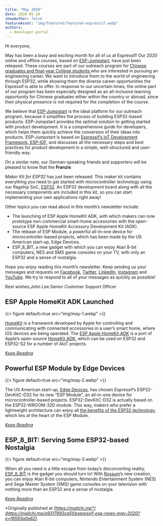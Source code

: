 ```yaml
---
title: "May 2020"
date: 2020-05-28
showAuthor: false
featureAsset: "img/featured/featured-espressif.webp"
authors:
  - developer-portal
---
```

Hi everyone,

May has been a busy and exciting month for all of us at Espressif! Our 2020 online and offline courses, based on [ESP-Jumpstart](https://www.espressif.com/en/news/ESP_Jumpstart), have just been released. These courses are part of our outreach program for [Chinese graduates and final-year College students ](https://mp.weixin.qq.com/s/6D_JKP0AX-dWZDvMzV6Hug)who are interested in pursuing an engineering career. We want to introduce them to the world of engineering through ESP32, while showing them the diverse career opportunities the Espressif is able to offer. In response to our uncertain times, the online part of our program has been especially designed as an all-inclusive learning opportunity for Chinese graduates either within the country or abroad, since their physical presence is not required for the completion of the course.

We believe that [ESP-Jumpstart](https://docs.espressif.com/projects/esp-jumpstart/en/latest/introduction.html) is the ideal platform for our outreach program, because it simplifies the process of building ESP32-based products. ESP-Jumpstart provides the optimal solution to getting started with product development. It is a comprehensive guide for developers, which helps them quickly achieve the conversion of their ideas into products. ESP-Jumpstart is based on [Espressif’s IoT Development Framework, ESP-IDF,](https://github.com/espressif/esp-idf) and discusses all the necessary steps and best practices for product development in a simple, well-structured and user-friendly way.

On a similar note, our German-speaking friends and supporters will be pleased to know that the **Franzis**

*Maker Kit for ESP32* has just been released. This maker kit contains everything you need to get started with microcontroller technology using our flagship SoC, [ESP32](https://www.espressif.com/en/products/socs/esp32/overview). An ESP32 development board along with all the necessary components are included in this kit, so you can start implementing your own applications right away!

Other topics you can read about in this month’s newsletter include:

- The launching of ESP Apple HomeKit ADK, with which makers can now prototype non-commercial smart-home accessories with the open-source ESP Apple HomeKit Accessory Development Kit (ADK).
- The release of ESP Module, a powerful all-in-one device for microcontroller-based projects, which has been made by the US American start-up, Edge Devices.
- ESP_8_BIT, a new gadget with which you can enjoy Atari 8-bit computers, NES and SMS game consoles on your TV, with only an ESP32 and a sense of nostalgia.

Hope you enjoy reading this month’s newsletter. Keep sending us your messages and requests on [Facebook](https://www.facebook.com/espressif/), [Twitter](https://twitter.com/EspressifSystem), [LinkedIn](https://www.linkedin.com/company/espressif-systems/), [Instagram](https://www.instagram.com/espressif_systems/) and [YouTube](https://www.youtube.com/channel/UCDBWNF7CJ2U5eLGT7o3rKog). We try to respond to all of your messages as quickly as possible!

Best wishes,John Lee.Senior Customer Support Officer

## ESP Apple HomeKit ADK Launched

{{< figure
    default=true
    src="img/may-1.webp"
    >}}

[HomeKit](https://developer.apple.com/homekit/) is a framework developed by Apple for controlling and communicating with connected accessories in a userʼs smart home, where iOS devices are being operated. The [ESP Apple HomeKit ADK](https://github.com/espressif/esp-apple-homekit-adk) is a port of Apple’s open-source [HomeKit ADK](https://github.com/apple/HomeKitADK), which can be used on ESP32 and ESP32-S2 for a number of AIoT projects.

[*Keep Reading*](https://www.espressif.com/en/news/ESP_Apple_HomeKit_ADK)

## Powerful ESP Module by Edge Devices

{{< figure
    default=true
    src="img/may-2.webp"
    >}}

The US American start-up, [Edge Devices](https://edgedevices.io/), has chosen Espressif’s ESP32-DevKitC-D32 for its new “ESP Module”, an all-in-one device for microcontroller-based projects. ESP32-DevKitC-D32 is actually based on the ESP32-WROOM-32D module. This way, makers who prefer a lightweight architecture can enjoy all [the benefits of the ESP32 technology](https://www.espressif.com/en/products/socs/esp32/overview), which lies at the heart of the ESP Module.

[*Keep Reading*](https://www.espressif.com/en/news/ESP_Module)

## ESP_8_BIT: Serving Some ESP32-based Nostalgia

{{< figure
    default=true
    src="img/may-3.webp"
    >}}

When all you need is a little escape from today’s disconcerting reality, [ESP_8_BIT](https://esp32.com/viewtopic.php?f=2&t=15565&p=59571#p59571) is the gadget you should turn to! With [Rossum](https://github.com/rossumur)’s new creation, you can enjoy Atari 8-bit computers, Nintendo Entertainment System (NES) and Sega Master System (SMS) game consoles on your television with nothing more than an ESP32 and a sense of nostalgia.

[*Keep Reading*](https://www.espressif.com/en/news/ESP_8_BIT)

*Originally published at *[*https://mailchi.mp*](https://mailchi.mp/e9317993ca5f/espressif-esp-news-may-2020?e=f9593a0e62)*.*
